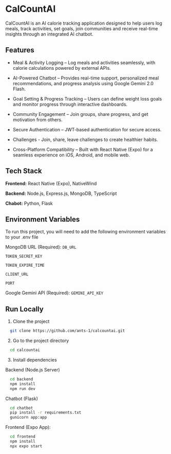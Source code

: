 
# CalCountAI

CalCountAI is an AI calorie tracking application designed to help users log meals, track activities, set goals, join communities and receive real-time insights through an integrated AI chatbot.

## Features

- Meal & Activity Logging – Log meals and activities seamlessly, with calorie calculations powered by external APIs.

- AI-Powered Chatbot – Provides real-time support, personalized meal recommendations, and progress analysis using Google Gemini 2.0 Flash.

- Goal Setting & Progress Tracking – Users can define weight loss goals and monitor progress through interactive dashboards.

- Community Engagement – Join groups, share progress, and get motivation from others.

- Secure Authentication – JWT-based authentication for secure access.

- Challenges - Join, share, leave challenges to create healthier habits.

- Cross-Platform Compatibility – Built with React Native (Expo) for a seamless experience on iOS, Android, and mobile web.
## Tech Stack

**Frontend:** React Native (Expo), NativeWind

**Backend:** Node.js, Express.js, MongoDB, TypeScript

**Chabot:** Python, Flask 
## Environment Variables

To run this project, you will need to add the following environment variables to your .env file

MongoDB URL (Required): `DB_URL`

`TOKEN_SECRET_KEY`

`TOKEN_EXPIRE_TIME`

`CLIENT_URL`

`PORT`

Google Gemini API (Required): `GEMINI_API_KEY`

## Run Locally

1. Clone the project

```bash
  git clone https://github.com/ants-1/calcountai.git
```

2. Go to the project directory

```bash
  cd calcountai
```

3. Install dependencies

Backend (Node.js Server)

```bash
  cd backend
  npm install
  npm run dev
```

Chatbot (Flask)

```bash
  cd chatbot
  pip install -r requirements.txt
  gunicorn app:app
```

Frontend (Expo App):

```bash
  cd frontend
  npm install
  npx expo start
```